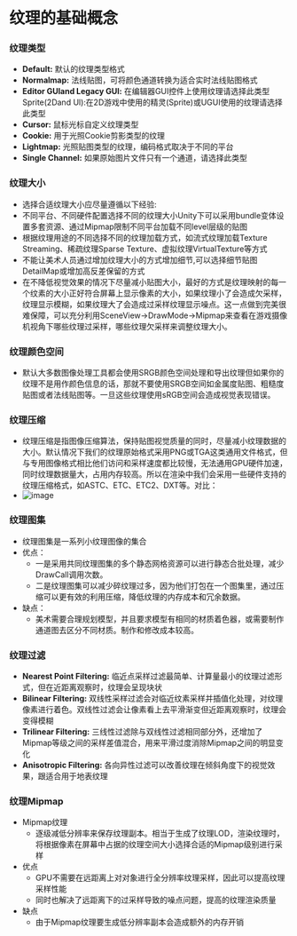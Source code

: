 # 纹理的基础概念
### 纹理类型
* **Default:** 默认的纹理类型格式
* **Normalmap:** 法线贴图，可将颜色通道转换为适合实时法线贴图格式
* **Editor GUland Legacy GUl:** 在编辑器GUI控件上使用纹理请选择此类型Sprite(2Dand Ul):在2D游戏中使用的精灵(Sprite)或UGUI使用的纹理请选择此类型
* **Cursor:** 鼠标光标自定义纹理类型
* **Cookie:** 用于光照Cookie剪影类型的纹理
* **Lightmap:** 光照贴图类型的纹理，编码格式取决于不同的平台
* **Single Channel:** 如果原始图片文件只有一个通道，请选择此类型

### 纹理大小
* 选择合适纹理大小应尽量遵循以下经验:
* 不同平台、不同硬件配置选择不同的纹理大小Unity下可以采用bundle变体设置多套资源、通过Mipmap限制不同平台加载不同level层级的贴图
* 根据纹理用途的不同选择不同的纹理加载方式，如流式纹理加载Texture Streaming、稀疏纹理Sparse Texture、虚拟纹理VirtualTexture等方式
* 不能让美术人员通过增加纹理大小的方式增加细节,可以选择细节贴图DetailMap或增加高反差保留的方式
* 在不降低视觉效果的情况下尽量减小贴图大小，最好的方式是纹理映射的每一个纹素的大小正好符合屏幕上显示像素的大小，如果纹理小了会造成欠采样，纹理显示模糊，如果纹理大了会造成过采样纹理显示噪点。这一点做到完美很难保障，可以充分利用SceneView->DrawMode->Mipmap来查看在游戏摄像机视角下哪些纹理过采样，哪些纹理欠采样来调整纹理大小。

### 纹理颜色空间
* 默认大多数图像处理工具都会使用SRGB颜色空间处理和导出纹理但如果你的纹理不是用作颜色信息的话，那就不要使用SRGB空间如金属度贴图、粗糙度贴图或者法线贴图等。一旦这些纹理使用sRGB空间会造成视觉表现错误。

### 纹理压缩
* 纹理压缩是指图像压缩算法，保持贴图视觉质量的同时，尽量减小纹理数据的大小。默认情况下我们的纹理原始格式采用PNG或TGA这类通用文件格式，但与专用图像格式相比他们访问和采样速度都比较慢，无法通用GPU硬件加速，同时纹理数据量大，占用内存较高。所以在渲染中我们会采用一些硬件支持的纹理压缩格式，如ASTC、ETC、ETC2、DXT等。对比：
* ![image](https://github.com/ThereAreBearsComing/aBookOFtechArt/assets/74708198/e4f2f24c-0a7e-4a65-b5c4-8571c5ab31b3)

### 纹理图集
* 纹理图集是一系列小纹理图像的集合
* 优点：
  * 一是采用共同纹理图集的多个静态网格资源可以进行静态合批处理，减少DrawCall调用次数。
  * 二是纹理图集可以减少碎纹理过多，因为他们打包在一个图集里，通过压缩可以更有效的利用压缩，降低纹理的内存成本和冗余数据。
* 缺点：
  * 美术需要合理规划模型，并且要求模型有相同的材质着色器，或需要制作通道图去区分不同材质。制作和修改成本较高。

### 纹理过滤
* **Nearest Point Filtering:** 临近点采样过滤最简单、计算量最小的纹理过滤形式，但在近距离观察时，纹理会呈现块状
* **Bilinear Filtering:** 双线性采样过滤会对临近纹素采样并插值化处理，对纹理像素进行着色。双线性过滤会让像素看上去平滑渐变但近距离观察时，纹理会变得模糊
* **Trilinear Filtering:** 三线性过滤除与双线性过滤相同部分外，还增加了Mipmap等级之间的采样差值混合，用来平滑过度消除Mipmap之间的明显变化
* **Anisotropic Filtering:** 各向异性过滤可以改善纹理在倾斜角度下的视觉效果，跟适合用于地表纹理

### 纹理Mipmap
* Mipmap纹理
  * 逐级减低分辨率来保存纹理副本。相当于生成了纹理LOD，渲染纹理时，将根据像素在屏幕中占据的纹理空间大小选择合适的Mipmap级别进行采样
* 优点
  * GPU不需要在远距离上对对象进行全分辨率纹理采样，因此可以提高纹理采样性能
  * 同时也解决了远距离下的过采样导致的噪点问题，提高的纹理渲染质量
* 缺点
  * 由于Mipmap纹理要生成低分辨率副本会造成额外的内存开销



